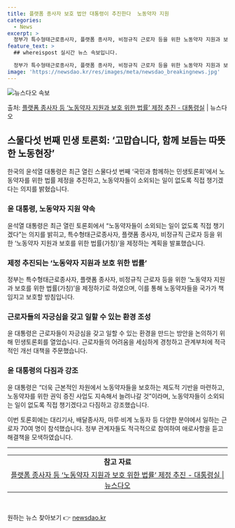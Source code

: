 ```yaml
---
title: 플랫폼 종사자 보호 법안 대통령이 추진한다  노동약자 지원
categories:
  - News
excerpt: >
  정부가 특수형태근로종사자, 플랫폼 종사자, 비정규직 근로자 등을 위한 노동약자 지원과 보호를 위한 법률(가칭…
feature_text: >
  ## whereispost 실시간 뉴스 속보입니다.

  정부가 특수형태근로종사자, 플랫폼 종사자, 비정규직 근로자 등을 위한 노동약자 지원과 보호를 위한 법률(가칭…
image: 'https://newsdao.kr/res/images/meta/newsdao_breakingnews.jpg'
---
```


![뉴스다오 속보](https://newsdao.kr/res/images/meta/newsdao_breakingnews.jpg)

<p>출처: <a href="https://newsdao.kr/3812" rel="dofollow">플랫폼 종사자 등 ‘노동약자 지원과 보호 위한 법률’ 제정 추진 - 대통령실</a> | 뉴스다오</p>

<h2 data-ke-size="size26">스물다섯 번째 민생 토론회: ‘고맙습니다, 함께 보듬는 따뜻한 노동현장’</h2>

<p data-ke-size="size16">한국의 윤석열 대통령은 최근 열린 스물다섯 번째 ‘국민과 함께하는 민생토론회’에서 노동약자를 위한 법률 제정을 추진하고, 노동약자들이 소외되는 일이 없도록 직접 챙기겠다는 의지를 밝혔습니다.</p>

<h3>윤 대통령, 노동약자 지원 약속</h3>

<p data-ke-size="size16">윤석열 대통령은 최근 열린 토론회에서 “노동약자들이 소외되는 일이 없도록 직접 챙기겠다”는 의지를 밝히고, 특수형태근로종사자, 플랫폼 종사자, 비정규직 근로자 등을 위한 ‘노동약자 지원과 보호를 위한 법률(가칭)’을 제정하는 계획을 발표했습니다.</p>

<h3>제정 추진되는 ‘노동약자 지원과 보호 위한 법률’</h3>

<p data-ke-size="size16">정부는 특수형태근로종사자, 플랫폼 종사자, 비정규직 근로자 등을 위한 ‘노동약자 지원과 보호를 위한 법률(가칭)’을 제정하기로 하였으며, 이를 통해 노동약자들을 국가가 책임지고 보호할 방침입니다.</p>

<h3>근로자들의 자긍심을 갖고 일할 수 있는 환경 조성</h3>

<p data-ke-size="size16">윤 대통령은 근로자들이 자긍심을 갖고 일할 수 있는 환경을 만드는 방안을 논의하기 위해 민생토론회를 열었습니다. 근로자들의 어려움을 세심하게 경청하고 관계부처에 적극적인 개선 대책을 주문했습니다.</p>

<h3>윤 대통령의 다짐과 강조</h3>

<p data-ke-size="size16">윤 대통령은 “더욱 근본적인 차원에서 노동약자들을 보호하는 제도적 기반을 마련하고, 노동약자를 위한 권익 증진 사업도 지속해서 늘려나갈 것”이라며, 노동약자들이 소외되는 일이 없도록 직접 챙기겠다고 다짐하고 강조했습니다.</p>

<p data-ke-size="size16">이번 토론회에는 대리기사, 배달종사자, 마루·비계 노동자 등 다양한 분야에서 일하는 근로자 70여 명이 참석했습니다. 정부 관계자들도 적극적으로 참여하여 애로사항을 듣고 해결책을 모색하였습니다.</p>

<hr>

<table>
	<tr>
		<td style="text-align: center; height: 17px;"><b>참고 자료</b></td>
	</tr>
	<tr>
		<td style="text-align: center; height: 17px;"><a href="https://newsdao.kr/3812">플랫폼 종사자 등 ‘노동약자 지원과 보호 위한 법률’ 제정 추진 - 대통령실 | 뉴스다오</a></td>
	</tr>
</table>

<p data-ke-size="size16">&nbsp;</p>
 

원하는 뉴스 찾아보기 👉 <a href="https://newsdao.kr" rel="dofollow">newsdao.kr</a>


